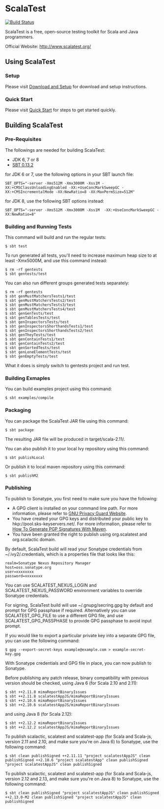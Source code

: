 ScalaTest
=========

[![Build Status](https://travis-ci.org/scalatest/scalatest.png?branch=master)](https://travis-ci.org/scalatest/scalatest)

ScalaTest is a free, open-source testing toolkit for Scala and
Java programmers.

Official Website: http://www.scalatest.org/

Using ScalaTest
---------------

### Setup

Please visit [Download and Setup](http://www.scalatest.org/download) for download and setup instructions.

### Quick Start

Please visit [Quick Start](http://www.scalatest.org/quick_start) for steps to get started quickly.


Building ScalaTest
------------------

### Pre-Requisites

The followings are needed for building ScalaTest:

*   JDK 6, 7 or 8
*   [SBT 0.13.2](http://www.scala-sbt.org/0.13.2/docs/Getting-Started/Setup.html)

for JDK 6 or 7, use the following options in your SBT launch file:

    SBT_OPTS="-server -Xms512M -Xmx3000M -Xss1M -XX:+CMSClassUnloadingEnabled -XX:+UseConcMarkSweepGC -XX:+CMSIncrementalMode -XX:NewRatio=8 -XX:MaxPermSize=512M"

for JDK 8, use the following SBT options instead:

    SBT_OPTS="-server -Xms512M -Xmx3000M -Xss1M  -XX:+UseConcMarkSweepGC -XX:NewRatio=8"

### Building and Running Tests

This command will build and run the regular tests:

  `$ sbt test`

To run generated all tests, you'll need to increase maximum heap size to at least -Xmx5000M, and use this command instead:

    $ rm -rf gentests
    $ sbt gentests/test
  
You can also run different groups generated tests separately: 
    
    $ rm -rf gentests
    $ sbt genMustMatchersTests1/test
    $ sbt genMustMatchersTests2/test
    $ sbt genMustMatchersTests3/test
    $ sbt genMustMatchersTests4/test
    $ sbt genGenTests/test
    $ sbt genTablesTests/test
    $ sbt genInspectorsTests/test
    $ sbt genInspectorsShorthandsTests1/test
    $ sbt genInspectorsShorthandsTests2/test
    $ sbt genTheyTests/test
    $ sbt genContainTests1/test
    $ sbt genContainTests2/test
    $ sbt genSortedTests/test
    $ sbt genLoneElementTests/test
    $ sbt genEmptyTests/test

What it does is simply switch to gentests project and run test.

### Building Exmaples

You can build examples project using this command: 

  `$ sbt examples/compile`

### Packaging

You can package the ScalaTest JAR file using this command:

  `$ sbt package`

The resulting JAR file will be produced in target/scala-2.11/.

You can also publish it to your local Ivy repository using this command:

  `$ sbt publishLocal`

Or publish it to local maven repository using this command:

  `$ sbt publishM2`

### Publishing

To publish to Sonatype, you first need to make sure you have the following:

*   A GPG client is installed on your command line path. For more information, please refer to [GNU Privacy Guard Website](http://www.gnupg.org/).
*   You have created your GPG keys and distributed your public key to hkp://pool.sks-keyservers.net/. For more information, please refer to [How To Generate PGP Signatures With Maven](https://docs.sonatype.org/display/Repository/How+To+Generate+PGP+Signatures+With+Maven).
*   You have been granted the right to publish using org.scalatest and org.scalactic domain.

By default, ScalaTest build will read your Sonatype credentials from ~/.ivy2/.credentials, which is a properties file that looks like this:

    realm=Sonatype Nexus Repository Manager
    host=oss.sonatype.org
    user=xxxxxxxx
    password=xxxxxxxx

You can use SCALATEST_NEXUS_LOGIN and SCALATEST_NEXUS_PASSWORD environment variables to override Sonatype credentials.

For signing, ScalaTest build will use ~/.gnupg/secring.gpg by default and prompt for GPG passphase if required.  Alternatively you can use SCALATEST_GPG_FILE to use a different GPG file, and use SCALATEST_GPG_PASSPHASE to provide GPG passphase to avoid input prompt.

If you would like to export a particular private key into a separate GPG file, you can use the following command:

  `$ gpg --export-secret-keys example@example.com > example-secret-key.gpg`

With Sonatype credentials and GPG file in place, you can now publish to Sonatype.

Before publishing any patch release, binary compatibility with previous version should be checked, using Java 6 (for Scala 2.10 and 2.11):

    $ sbt ++2.11.8 mimaReportBinaryIssues
    $ sbt ++2.11.8 scalatestAppJS/mimaReportBinaryIssues
    $ sbt ++2.10.6 mimaReportBinaryIssues
    $ sbt ++2.10.6 scalatestAppJS/mimaReportBinaryIssues

and using Java 8 (for Scala 2.12): 

    $ sbt ++2.12.2 mimaReportBinaryIssues
    $ sbt ++2.12.2 scalatestAppJS/mimaReportBinaryIssues

To publish scalactic, scalatest and scalatest-app (for Scala and Scala-js, version 2.11 and 2.10, and make sure you're on Java 6) to Sonatype, use the following command:

  `$ sbt clean publishSigned ++2.11.11 "project scalatestAppJS" clean publishSigned ++2.10.6 "project scalatestApp" clean publishSigned "project scalatestAppJS" clean publishSigned`

To publish scalactic, scalatest and scalatest-app (for Scala and Scala-js, version 2.12 and 2.13, and make sure you're on Java 8) to Sonatype, use the following command:

  `$ sbt clean publishSigned "project scalatestAppJS" clean publishSigned ++2.13.0-M2 clean publishSigned "project scalatestAppJS" clean publishSigned`

